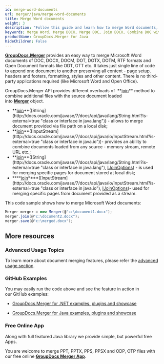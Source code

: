 ```yaml
---
id: merge-word-documents
url: merger/java/merge-word-documents
title: Merge Word documents
weight: 3
description: "Follow this guide and learn how to merge Word documents, combine several DOCX or DOC files into one using GroupDocs.Merger for Java."
keywords: Merge Word, Merge DOCX, Merge DOC, Join DOCX, Combine DOC with GroupDocs.Merger for Java
productName: GroupDocs.Merger for Java
hideChildren: False
---
```

**[GroupDocs.Merger](https://products.groupdocs.com/merger/java)** provides an easy way to merge Microsoft Word documents of DOC, DOCX, DOCM, DOT, DOTX, DOTM, RTF formats and Open Document formats like ODT, OTT etc. It takes just single line of code to append one document to another preserving all content - page setup, headers and footers, formatting, styles and other content. There is no third-party applications required (like Microsoft Word and Open Office).   
  
GroupDocs.Merger API provides different overloads of  **[join](https://apireference.groupdocs.com/java/merger/com.groupdocs.merger/Merger#join(java.lang.String))** method to combine additional files with the source document loaded into **[Merger](https://apireference.groupdocs.com/java/merger/com.groupdocs.merger/Merger)** object. 

*   **[join](https://apireference.groupdocs.com/java/merger/com.groupdocs.merger/Merger#join(java.lang.String))**([String](http://docs.oracle.com/javase/7/docs/api/java/lang/String.html?is-external=true "class or interface in java.lang")) - allows to merge document provided via file path on a local disk; 
*   **[join](https://apireference.groupdocs.com/java/merger/com.groupdocs.merger/Merger#join(java.io.InputStream))**([InputStream](http://docs.oracle.com/javase/7/docs/api/java/io/InputStream.html?is-external=true "class or interface in java.io"))\- provides an ability to combine documents loaded from any source - memory stream, remote URL etc.;
*   **[join](https://apireference.groupdocs.com/java/merger/com.groupdocs.merger/Merger#join(java.lang.String,%20com.groupdocs.merger.domain.options.interfaces.IJoinOptions))**([String](http://docs.oracle.com/javase/7/docs/api/java/lang/String.html?is-external=true "class or interface in java.lang"), [IJoinOptions](https://apireference.groupdocs.com/java/merger/com.groupdocs.merger.domain.options.interfaces/IJoinOptions "interface in com.groupdocs.merger.domain.options.interfaces")) \- is used for merging specific pages for document stored at local disk; 
*   ****[join](https://apireference.groupdocs.com/java/merger/com.groupdocs.merger/Merger#join(java.io.InputStream,%20com.groupdocs.merger.domain.options.interfaces.IJoinOptions))****([InputStream](http://docs.oracle.com/javase/7/docs/api/java/io/InputStream.html?is-external=true "class or interface in java.io"), [IJoinOptions](https://apireference.groupdocs.com/java/merger/com.groupdocs.merger.domain.options.interfaces/IJoinOptions "interface in com.groupdocs.merger.domain.options.interfaces"))\- used for merging specific pages from document provided as a stream.

This code sample shows how to merge Microsoft Word documents:

```csharp
Merger merger = new Merger(@"c:\document1.docx"); 
merger.join(@"c:\document2.docx");
merger.save(@"c:\merged.docx");
```

## More resources

### Advanced Usage Topics 

To learn more about document merging features, please refer the [advanced usage section](Advanced%2Busage.html).

### GitHub Examples 

You may easily run the code above and see the feature in action in our GitHub examples:

*   [GroupDocs.Merger for .NET examples, plugins and showcase](https://github.com/groupdocs-merger/GroupDocs.Merger-for-.NET)
    
*   [GroupDocs.Merger for Java examples, plugins and showcase](https://github.com/groupdocs-merger/GroupDocs.Merger-for-Java)
    

### Free Online App 

Along with full featured Java library we provide simple, but powerful free Apps.

You are welcome to merge PPT, PPTX, PPS, PPSX and ODP, OTP files with our free online **[GroupDocs Merger App](https://products.groupdocs.app/merger)**.
